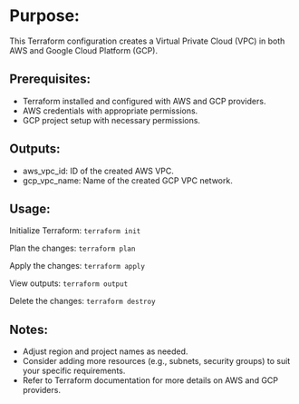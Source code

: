 # Purpose:
This Terraform configuration creates a Virtual Private Cloud (VPC) in both AWS and Google Cloud Platform (GCP).

## Prerequisites:
- Terraform installed and configured with AWS and GCP providers.
- AWS credentials with appropriate permissions.
- GCP project setup with necessary permissions.


## Outputs:
- aws_vpc_id: ID of the created AWS VPC.
- gcp_vpc_name: Name of the created GCP VPC network.

## Usage:
Initialize Terraform:
`terraform init`

Plan the changes:
`terraform plan`

Apply the changes:
`terraform apply`

View outputs:
`terraform output`

Delete the changes: 
`terraform destroy`

## Notes:
- Adjust region and project names as needed.
- Consider adding more resources (e.g., subnets, security groups) to suit your specific requirements.
- Refer to Terraform documentation for more details on AWS and GCP providers.
